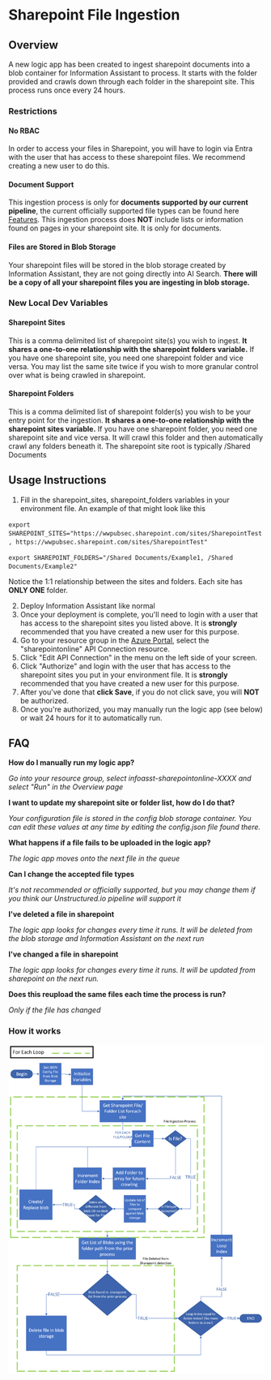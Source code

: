 # Sharepoint File Ingestion

## Overview

A new logic app has been created to ingest sharepoint documents into a blob container for Information Assistant to process. It starts with the folder provided and crawls down through each folder in the sharepoint site. This process runs once every 24 hours.

### Restrictions

#### No RBAC
In order to access your files in Sharepoint, you will have to login via Entra with the user that has access to these sharepoint files. We recommend creating a new user to do this.

#### Document Support
This ingestion process is only for **documents supported by our current pipeline**, the current officially supported file types can be found here [Features](/docs/features.md).  This ingestion process does **NOT** include lists or information found on pages in your sharepoint site. It is only for documents.

#### Files are Stored in Blob Storage
Your sharepoint files will be stored in the blob storage created by Information Assistant, they are not going directly into AI Search. **There will be a copy of all your sharepoint files you are ingesting in blob storage.**

### New Local Dev Variables

#### Sharepoint Sites

This is a comma delimited list of sharepoint site(s) you wish to ingest. **It shares a one-to-one relationship with the sharepoint folders variable.** If you have one sharepoint site, you need one sharepoint folder and vice versa. You may list the same site twice if you wish to more granular control over what is being crawled in sharepoint.

#### Sharepoint Folders

This is a comma delimited list of sharepoint folder(s) you wish to be your entry point for the ingestion. **It shares a one-to-one relationship with the sharepoint sites variable.** If you have one sharepoint folder, you need one sharepoint site and vice versa. It will crawl this folder and then automatically crawl any folders beneath it. The sharepoint site root is typically /Shared Documents

## Usage Instructions

1. Fill in the sharepoint_sites, sharepoint_folders variables in your environment file. An example of that might look like this

`export SHAREPOINT_SITES="https://wwpubsec.sharepoint.com/sites/SharepointTest, https://wwpubsec.sharepoint.com/sites/SharepointTest"`

`export SHAREPOINT_FOLDERS="/Shared Documents/Example1, /Shared Documents/Example2"`

Notice the 1:1 relationship between the sites and folders. Each site has **ONLY ONE** folder.

2. Deploy Information Assistant like normal
3. Once your deployment is complete, you'll need to login with a user that has access to the sharepoint sites you listed above. It is **strongly** recommended that you have created a new user for this purpose.
4. Go to your resource group in the [Azure Portal](https://portal.azure.com/), select the "sharepointonline" API Connection resource.
5. Click "Edit API Connection" in the menu on the left side of your screen.
6. Click "Authorize" and login with the user that has access to the sharepoint sites you put in your environment file. It is **strongly** recommended that you have created a new user for this purpose.
7. After you've done that **click Save**, if you do not click save, you will **NOT** be authorized.
8. Once you're authorized, you may manually run the logic app (see below) or wait 24 hours for it to automatically run.

## FAQ

**How do I manually run my logic app?**

*Go into your resource group, select infoasst-sharepointonline-XXXX and select "Run" in the Overview page*

**I want to update my sharepoint site or folder list, how do I do that?**

*Your configuration file is stored in the config blob storage container. You can edit these values at any time by editing the config.json file found there.*

**What happens if a file fails to be uploaded in the logic app?**

*The logic app moves onto the next file in the queue*

**Can I change the accepted file types**

*It's not recommended or officially supported, but you may change them if you think our Unstructured.io pipeline will support it*

**I've deleted a file in sharepoint**

*The logic app looks for changes every time it runs. It will be deleted from the blob storage and Information Assistant on the next run*

**I've changed a file in sharepoint**

*The logic app looks for changes every time it runs. It will be updated from sharepoint on the next run.*

**Does this reupload the same files each time the process is run?**

*Only if the file has changed*
### How it works

![How does Sharepoint Ingestion Work](/docs/images/sharepoint_logic_app_diagram.png)